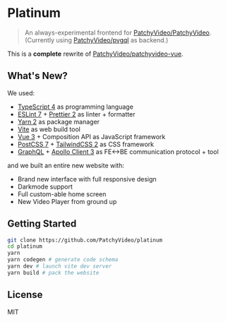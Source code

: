 # Platinum

> An always-experimental frontend for [PatchyVideo/PatchyVideo](https://github.com/PatchyVideo/PatchyVideo).
> (Currently using [PatchyVideo/pvgql](https://github.com/PatchyVideo/pvgql) as backend.)

This is a **complete** rewrite of [PatchyVideo/patchyvideo-vue](https://github.com/PatchyVideo/patchyvideo-vue).

## What's New?

We used:

- [TypeScript 4](https://www.typescriptlang.org/) as programming language
- [ESLint 7](https://eslint.org/) + [Prettier 2](https://prettier.io/) as linter + formatter
- [Yarn 2](https://yarnpkg.com/) as package manager
- [Vite](https://github.com/vitejs/vite) as web build tool
- [Vue 3](https://v3.vuejs.org/) + Composition API as JavaScript framework
- [PostCSS 7](https://postcss.org/) + [TailwindCSS 2](https://tailwindcss.com/) as CSS framework
- [GraphQL](https://graphql.org/) + [Apollo Client 3](https://www.apollographql.com/) as FE<->BE communication protocol + tool

and we built an entire new website with:

- Brand new interface with full responsive design
- Darkmode support
- Full custom-able home screen
- New Video Player from ground up

## Getting Started

```bash
git clone https://github.com/PatchyVideo/platinum
cd platinum
yarn
yarn codegen # generate code schema
yarn dev # launch vite dev server
yarn build # pack the website
```

## License

MIT
